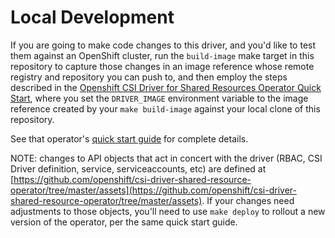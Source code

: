 # Local Development

If you are going to make code changes to this driver, and you'd like to test them against an OpenShift cluster, run the 
`build-image` make target in this repository to capture those changes in an image reference whose remote registry and repository you can push
to, and then employ the steps described in the [Openshift CSI Driver for Shared Resources Operator Quick Start](https://github.com/openshift/csi-driver-shared-resource-operator/blob/master/README.md#quick-start),
where you set the `DRIVER_IMAGE` environment variable to the image reference created by your `make build-image` against
your local clone of this repository.

See that operator's [quick start guide](https://github.com/openshift/csi-driver-shared-resource-operator#quick-start) for 
complete details.

NOTE: changes to API objects that act in concert with the driver (RBAC, CSI Driver definition, service, serviceaccounts, etc)
are defined at [https://github.com/openshift/csi-driver-shared-resource-operator/tree/master/assets](https://github.com/openshift/csi-driver-shared-resource-operator/tree/master/assets).
If your changes need adjustments to those objects, you'll need to use `make deploy` to rollout a new version of the operator,
per the same quick start guide.
